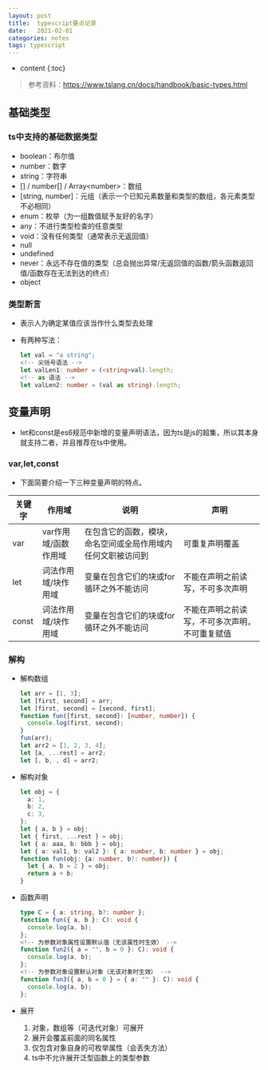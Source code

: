 ```yaml
---
layout: post
title:  typescript要点记录
date:   2021-02-01
categories: notes
tags: typescript
---
```


* content
{:toc}


> 参考资料：<https://www.tslang.cn/docs/handbook/basic-types.html>


## 基础类型

### ts中支持的基础数据类型

- boolean：布尔值
- number：数字
- string：字符串
- [] / number[] / Array\<number>：数组
- [string, number]：元组（表示一个已知元素数量和类型的数组，各元素类型不必相同）
- enum：枚举（为一组数值赋予友好的名字）
- any：不进行类型检查的任意类型
- void：没有任何类型（通常表示无返回值）
- null
- undefined
- never：永远不存在值的类型（总会抛出异常/无返回值的函数/箭头函数返回值/函数存在无法到达的终点）
- object

### 类型断言

- 表示人为确定某值应该当作什么类型去处理
- 有两种写法：

  ```ts
  let val = "a string";
  <!-- 尖括号语法 -->
  let valLen1: number = (<string>val).length;
  <!-- as 语法 -->
  let valLen2: number = (val as string).length;
  ```

## 变量声明

- let和const是es6规范中新增的变量声明语法，因为ts是js的超集，所以其本身就支持二者，并且推荐在ts中使用。

### var,let,const

- 下面简要介绍一下三种变量声明的特点。

关键字 | 作用域 | 说明 | 声明
------|-------|-----|-----
var | var作用域/函数作用域 | 在包含它的函数，模块，命名空间或全局作用域内任何文职被访问到 | 可重复声明覆盖
let | 词法作用域/块作用域 | 变量在包含它们的块或for循环之外不能访问 | 不能在声明之前读写，不可多次声明
const | 词法作用域/块作用域 | 变量在包含它们的块或for循环之外不能访问 | 不能在声明之前读写，不可多次声明，不可重复赋值

### 解构

- 解构数组

  ```ts
  let arr = [1, 3];
  let [first, second] = arr;
  let [first, second] = [second, first];
  function fun([first, second]: [number, number]) {
    console.log(first, second);
  }
  fun(arr);
  let arr2 = [1, 2, 3, 4];
  let [a, ...rest] = arr2;
  let [, b, , d] = arr2;
  ```

- 解构对象

  ```ts
  let obj = {
    a: 1,
    b: 2,
    c: 3,
  };
  let { a, b } = obj;
  let { first, ...rest } = obj;
  let { a: aaa, b: bbb } = obj;
  let { a: val1, b: val2 }: { a: number, b: number } = obj;
  function fun(obj: {a: number, b?: number}) {
    let { a, b = 2 } = obj;
    return a + b;
  }
  ```

- 函数声明

  ```ts
  type C = { a: string, b?: number };
  function fun({ a, b }: C): void {
    console.log(a, b);
  };
  <!-- 为参数对象属性设置默认值（无该属性时生效） -->
  function fun2({ a = "", b = 0 }: C): void {
    console.log(a, b);
  };
  <!-- 为参数对象设置默认对象（无该对象时生效） -->
  function fun3({ a, b = 0 } = { a: "" }: C): void {
    console.log(a, b);
  };
  ```

- 展开
  1. 对象，数组等（可迭代对象）可展开
  2. 展开会覆盖前面的同名属性
  3. 仅包含对象自身的可枚举属性（会丢失方法）
  4. ts中不允许展开泛型函数上的类型参数

